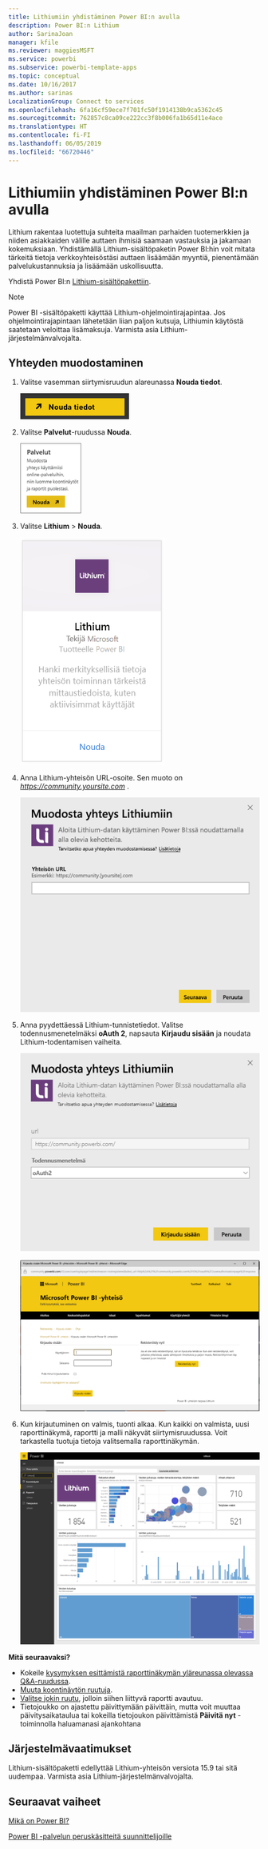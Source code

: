 ```yaml
---
title: Lithiumiin yhdistäminen Power BI:n avulla
description: Power BI:n Lithium
author: SarinaJoan
manager: kfile
ms.reviewer: maggiesMSFT
ms.service: powerbi
ms.subservice: powerbi-template-apps
ms.topic: conceptual
ms.date: 10/16/2017
ms.author: sarinas
LocalizationGroup: Connect to services
ms.openlocfilehash: 6fa16cf59ece7f701fc50f1914138b9ca5362c45
ms.sourcegitcommit: 762857c8ca09ce222cc3f8b006fa1b65d11e4ace
ms.translationtype: HT
ms.contentlocale: fi-FI
ms.lasthandoff: 06/05/2019
ms.locfileid: "66720446"
---
```

# <a name="connect-to-lithium-with-power-bi"></a>Lithiumiin yhdistäminen Power BI:n avulla
Lithium rakentaa luotettuja suhteita maailman parhaiden tuotemerkkien ja niiden asiakkaiden välille auttaen ihmisiä saamaan vastauksia ja jakamaan kokemuksiaan. Yhdistämällä Lithium-sisältöpaketin Power BI:hin voit mitata tärkeitä tietoja verkkoyhteisöstäsi auttaen lisäämään myyntiä, pienentämään palvelukustannuksia ja lisäämään uskollisuutta. 

Yhdistä Power BI:n [Lithium-sisältöpakettiin](https://app.powerbi.com/getdata/services/lithium).

>[!NOTE]
>Power BI -sisältöpaketti käyttää Lithium-ohjelmointirajapintaa. Jos ohjelmointirajapintaan lähetetään liian paljon kutsuja, Lithiumin käytöstä saatetaan veloittaa lisämaksuja. Varmista asia Lithium-järjestelmänvalvojalta.

## <a name="how-to-connect"></a>Yhteyden muodostaminen
1. Valitse vasemman siirtymisruudun alareunassa **Nouda tiedot**.
   
   ![](media/service-connect-to-lithium/pbi_getdata.png) 
2. Valitse **Palvelut**-ruudussa **Nouda**.
   
   ![](media/service-connect-to-lithium/pbi_getservices.png) 
3. Valitse **Lithium** \> **Nouda**.
   
   ![](media/service-connect-to-lithium/lithiumconnect.png)
4. Anna Lithium-yhteisön URL-osoite. Sen muoto on *https://community.yoursite.com* .
   
   ![](media/service-connect-to-lithium/params.png)
5. Anna pyydettäessä Lithium-tunnistetiedot. Valitse todennusmenetelmäksi **oAuth 2**, napsauta **Kirjaudu sisään** ja noudata Lithium-todentamisen vaiheita.
   
   ![](media/service-connect-to-lithium/creds.png)
   
   ![](media/service-connect-to-lithium/creds2.png)
6. Kun kirjautuminen on valmis, tuonti alkaa. Kun kaikki on valmista, uusi raporttinäkymä, raportti ja malli näkyvät siirtymisruudussa. Voit tarkastella tuotuja tietoja valitsemalla raporttinäkymän.
   
    ![](media/service-connect-to-lithium/lithium.png)

**Mitä seuraavaksi?**

* Kokeile [kysymyksen esittämistä raporttinäkymän yläreunassa olevassa Q&A-ruudussa](consumer/end-user-q-and-a.md).
* [Muuta koontinäytön ruutuja](service-dashboard-edit-tile.md).
* [Valitse jokin ruutu](consumer/end-user-tiles.md), jolloin siihen liittyvä raportti avautuu.
* Tietojoukko on ajastettu päivittymään päivittäin, mutta voit muuttaa päivitysaikataulua tai kokeilla tietojoukon päivittämistä **Päivitä nyt** -toiminnolla haluamanasi ajankohtana

## <a name="system-requirements"></a>Järjestelmävaatimukset
Lithium-sisältöpaketti edellyttää Lithium-yhteisön versiota 15.9 tai sitä uudempaa. Varmista asia Lithium-järjestelmänvalvojalta.

## <a name="next-steps"></a>Seuraavat vaiheet
[Mikä on Power BI?](power-bi-overview.md)

[Power BI -palvelun peruskäsitteitä suunnittelijoille](service-basic-concepts.md)

